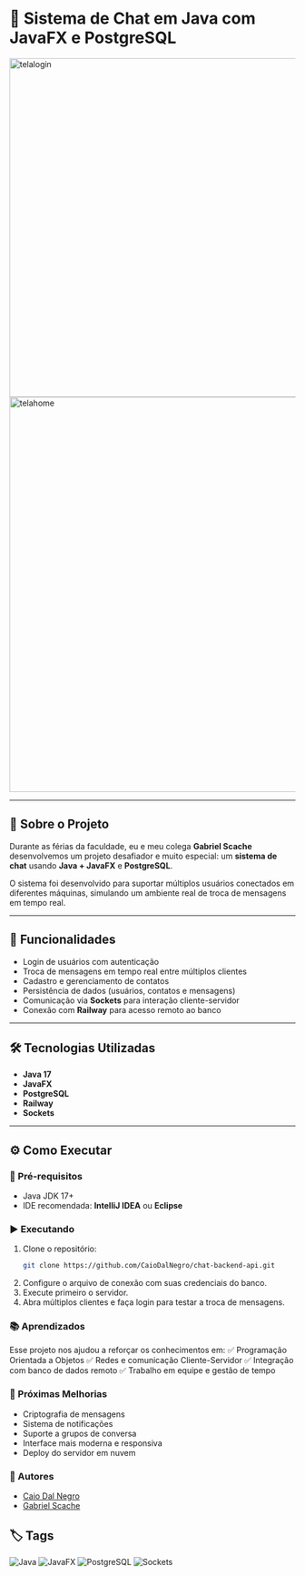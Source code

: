 # 💬 Sistema de Chat em Java com JavaFX e PostgreSQL  

<img width="796" height="596" alt="telalogin" src="https://github.com/user-attachments/assets/6c598ec2-4b09-4b62-b6a3-20c28f2df3de" />
<img width="994" height="695" alt="telahome" src="https://github.com/user-attachments/assets/a1d13f1c-2ae8-475a-bcbe-f015aba9a42f" />

---

## 📌 Sobre o Projeto  
Durante as férias da faculdade, eu e meu colega **Gabriel Scache** desenvolvemos um projeto desafiador e muito especial: um **sistema de chat** usando **Java + JavaFX** e **PostgreSQL**.  

O sistema foi desenvolvido para suportar múltiplos usuários conectados em diferentes máquinas, simulando um ambiente real de troca de mensagens em tempo real.  

---

## 🚀 Funcionalidades  
- Login de usuários com autenticação  
- Troca de mensagens em tempo real entre múltiplos clientes  
- Cadastro e gerenciamento de contatos  
- Persistência de dados (usuários, contatos e mensagens)  
- Comunicação via **Sockets** para interação cliente-servidor  
- Conexão com **Railway** para acesso remoto ao banco  

---

## 🛠️ Tecnologias Utilizadas  
- **Java 17**  
- **JavaFX**  
- **PostgreSQL**  
- **Railway**  
- **Sockets**  

---

## ⚙️ Como Executar  

### 🔑 Pré-requisitos  
- Java JDK 17+  
- IDE recomendada: **IntelliJ IDEA** ou **Eclipse**  

### ▶️ Executando  
1. Clone o repositório:  
   ```bash
   git clone https://github.com/CaioDalNegro/chat-backend-api.git

2. Configure o arquivo de conexão com suas credenciais do banco.
3. Execute primeiro o servidor.
4. Abra múltiplos clientes e faça login para testar a troca de mensagens.

### 📚 Aprendizados
Esse projeto nos ajudou a reforçar os conhecimentos em:
✅ Programação Orientada a Objetos
✅ Redes e comunicação Cliente-Servidor
✅ Integração com banco de dados remoto
✅ Trabalho em equipe e gestão de tempo

### 🚧 Próximas Melhorias
- Criptografia de mensagens
- Sistema de notificações
- Suporte a grupos de conversa
- Interface mais moderna e responsiva
- Deploy do servidor em nuvem

### 👥 Autores  
- [Caio Dal Negro](https://github.com/CaioDalNegro)  
- [Gabriel Scache](https://github.com/GabrielScachePrudencio)

## 🏷️ Tags  
![Java](https://img.shields.io/badge/Java-17-orange)
![JavaFX](https://img.shields.io/badge/JavaFX-UI-blue)
![PostgreSQL](https://img.shields.io/badge/PostgreSQL-Database-316192)
![Sockets](https://img.shields.io/badge/Sockets-Networking-green)
